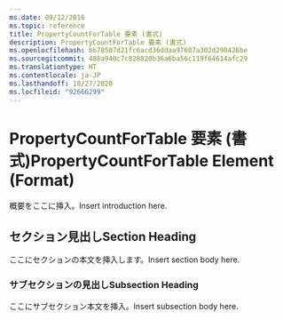 ```yaml
---
ms.date: 09/12/2016
ms.topic: reference
title: PropertyCountForTable 要素 (書式)
description: PropertyCountForTable 要素 (書式)
ms.openlocfilehash: bb78507d21fc6acd36ddaa97607a302d290426be
ms.sourcegitcommit: 488a940c7c828820b36a6ba56c119f64614afc29
ms.translationtype: HT
ms.contentlocale: ja-JP
ms.lasthandoff: 10/27/2020
ms.locfileid: "92666299"
---
```

# <a name="propertycountfortable-element-format"></a><span data-ttu-id="a52ba-103">PropertyCountForTable 要素 (書式)</span><span class="sxs-lookup"><span data-stu-id="a52ba-103">PropertyCountForTable Element (Format)</span></span>

<span data-ttu-id="a52ba-104">概要をここに挿入。</span><span class="sxs-lookup"><span data-stu-id="a52ba-104">Insert introduction here.</span></span>

## <a name="section-heading"></a><span data-ttu-id="a52ba-105">セクション見出し</span><span class="sxs-lookup"><span data-stu-id="a52ba-105">Section Heading</span></span>

<span data-ttu-id="a52ba-106">ここにセクションの本文を挿入します。</span><span class="sxs-lookup"><span data-stu-id="a52ba-106">Insert section body here.</span></span>

### <a name="subsection-heading"></a><span data-ttu-id="a52ba-107">サブセクションの見出し</span><span class="sxs-lookup"><span data-stu-id="a52ba-107">Subsection Heading</span></span>

<span data-ttu-id="a52ba-108">ここにサブセクション本文を挿入。</span><span class="sxs-lookup"><span data-stu-id="a52ba-108">Insert subsection body here.</span></span>
